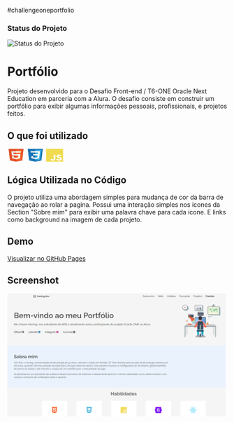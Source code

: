 #challengeoneportfolio

### Status do Projeto
![Status do Projeto](https://img.shields.io/badge/Status-Concluido-green)

# Portfólio
Projeto desenvolvido para o Desafio Front-end / T6-ONE Oracle Next Education em parceria com a Alura. 
O desafio consiste em construir um portfólio para exibir algumas informações pessoais, profissionais, e projetos feitos.

## O que foi utilizado 
<div style="display: inline_block">
  <img align="center" alt="HTML" height="30" width="40" src="https://raw.githubusercontent.com/devicons/devicon/master/icons/html5/html5-original.svg">
  <img align="center" alt="CSS" height="30" width="40" src="https://raw.githubusercontent.com/devicons/devicon/master/icons/css3/css3-original.svg">
  <img align="center" alt="JS" height="30" width="40" src="https://raw.githubusercontent.com/devicons/devicon/master/icons/javascript/javascript-plain.svg">
</div>

## Lógica Utilizada no Código
O projeto utiliza uma abordagem simples para mudança de cor da barra de navegação ao rolar a pagina.
Possui uma interação simples nos icones da Section "Sobre mim" para exibir uma palavra chave para cada icone.
E links como background na imagem de cada projeto.

    
## Demo
<a href="https://heningdev.github.io/portfoliochallenge/#" target="_blank">Visualizar no GitHub Pages</a>


## Screenshot
<img src="devport__print.png" alt="Screenshot" width="500">


